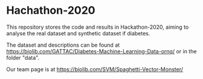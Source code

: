 # Hachathon-2020

This repository stores the code and results in Hackathon-2020, aiming to analyse the real dataset  and synthetic dataset if diabetes.


The dataset and descriptions can be found at https://biolib.com/GATTAC/Diabetes-Machine-Learning-Data-ornq/ or in the folder "data".


Our team page is at https://biolib.com/SVM/Spaghetti-Vector-Monster/
